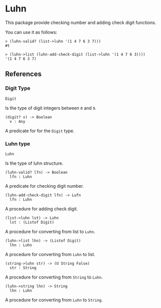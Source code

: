 # Luhn

This package provide checking number and adding check digit
functions.

You can use it as follows:

```
> (luhn-valid? (list->luhn '(1 4 7 6 3 7)))
#t

> (luhn->list (luhn-add-check-digit (list->luhn '(1 4 7 6 3))))
'(1 4 7 6 3 7)
```

## References

### Digit Type

```racket
Digit
```

Is the type of digit integers between `0` and `9`.

```racket
(digit? v) -> Boolean
  v : Any            
```

A predicate for for the `Digit` type.

### Luhn type

```racket
Luhn
```

Is the type of luhn structure.

```racket
(luhn-valid? lfn) -> Boolean
  lfn : Luhn                
```

A predicate for checking digit number.

```racket
(luhn-add-check-digit lfn) -> Lufn
  lfn : Luhn                      
```

A procedure for adding check digit.

```racket
(list->luhn lst) -> Luhn
  lst : (Listof Digit)  
```

A procedure for converting from list to `Luhn`.

```racket
(luhn->list lhn) -> (Listof Digit)
  lhn : Luhn                      
```

A procedure for converting from `Luhn` to list.

```racket
(string->luhn str) -> (U String False)
  str : String                        
```

A procedure for converting from `String` to `Luhn`.

```racket
(luhn->string lhn) -> String
  lhn : Luhn                
```

A procedure for converting from `Luhn` to `String`.
